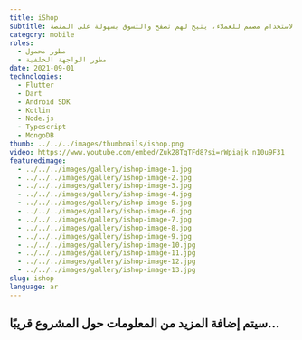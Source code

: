 ```yaml
---
title: iShop
subtitle: تطبيق محمول سهل الاستخدام مصمم للعملاء، يتيح لهم تصفح والتسوق بسهولة على المنصة.
category: mobile
roles:
  - مطور محمول
  - مطور الواجهة الخلفية
date: 2021-09-01
technologies: 
  - Flutter
  - Dart
  - Android SDK
  - Kotlin
  - Node.js
  - Typescript
  - MongoDB
thumb: ../../../images/thumbnails/ishop.png
video: https://www.youtube.com/embed/Zuk28TqTFd8?si=rWpiajk_n10u9F31
featuredimage:
  - ../../../images/gallery/ishop-image-1.jpg
  - ../../../images/gallery/ishop-image-2.jpg
  - ../../../images/gallery/ishop-image-3.jpg
  - ../../../images/gallery/ishop-image-4.jpg
  - ../../../images/gallery/ishop-image-5.jpg
  - ../../../images/gallery/ishop-image-6.jpg
  - ../../../images/gallery/ishop-image-7.jpg
  - ../../../images/gallery/ishop-image-8.jpg
  - ../../../images/gallery/ishop-image-9.jpg
  - ../../../images/gallery/ishop-image-10.jpg
  - ../../../images/gallery/ishop-image-11.jpg
  - ../../../images/gallery/ishop-image-12.jpg
  - ../../../images/gallery/ishop-image-13.jpg
slug: ishop
language: ar
---
```


## سيتم إضافة المزيد من المعلومات حول المشروع قريبًا...